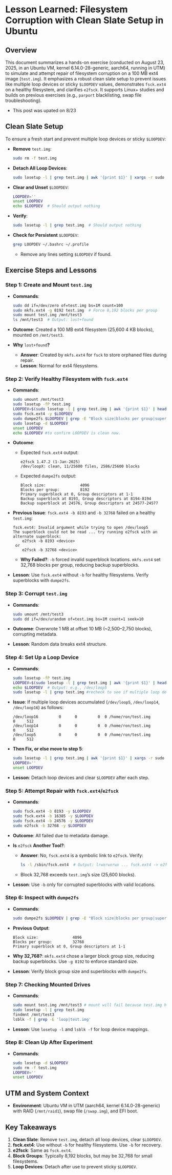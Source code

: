 # Lesson Learned: Filesystem Corruption with Clean Slate Setup in Ubuntu

## Overview

This document summarizes a hands-on exercise (conducted on August 23, 2025, in an Ubuntu VM, kernel 6.14.0-28-generic, aarch64, running in UTM) to simulate and attempt repair of filesystem corruption on a 100 MB ext4 image (`test.img`). It emphasizes a robust clean slate setup to prevent issues like multiple loop devices or sticky `$LOOPDEV` values, demonstrates `fsck.ext4` on a healthy filesystem, and clarifies `e2fsck`. It supports Linux+ studies and builds on previous exercises (e.g., `parport` blacklisting, swap file troubleshooting).

- This post was upated on 8/23

## Clean Slate Setup

To ensure a fresh start and prevent multiple loop devices or sticky `$LOOPDEV`:

- **Remove** `test.img`:

  ```bash
  sudo rm -f test.img
  ```

- **Detach All Loop Devices**:

  ```bash
  sudo losetup -l | grep test.img | awk '{print $1}' | xargs -r sudo losetup -d
  ```

- **Clear and Unset** `$LOOPDEV`:

  ```bash
  LOOPDEV=''
  unset LOOPDEV
  echo $LOOPDEV  # Should output nothing
  ```

- **Verify**:

  ```bash
  sudo losetup -l | grep test.img  # Should output nothing
  ```

- **Check for Persistent** `$LOOPDEV`:

  ```bash
  grep LOOPDEV ~/.bashrc ~/.profile
  ```

  - Remove any lines setting `$LOOPDEV` if found.

## Exercise Steps and Lessons

### Step 1: Create and Mount `test.img`

- **Commands**:

  ```bash
  sudo dd if=/dev/zero of=test.img bs=1M count=100
  sudo mkfs.ext4 -g 8192 test.img  # Force 8,192 blocks per group
  sudo mount test.img /mnt/test3
  ls /mnt/test3  # Output: lost+found
  ```

- **Outcome**: Created a 100 MB ext4 filesystem (25,600 4 KB blocks), mounted on `/mnt/test3`.
- **Why** `lost+found`**?**
  - **Answer**: Created by `mkfs.ext4` for `fsck` to store orphaned files during repair.
  - **Lesson**: Normal for ext4 filesystems.

### Step 2: Verify Healthy Filesystem with `fsck.ext4`

- **Commands**:

  ```bash
  sudo umount /mnt/test3
  sudo losetup -fP test.img
  LOOPDEV=$(sudo losetup -l | grep test.img | awk '{print $1}' | head -n 1)
  sudo fsck.ext4 -y $LOOPDEV
  sudo dumpe2fs $LOOPDEV | grep -E "Block size|blocks per group|superblock"
  sudo losetup -d $LOOPDEV
  unset LOOPDEV
  echo $LOOPDEV #to confirm LOOPDEV is clean now.
  ```

- **Outcome**:

  - Expected `fsck.ext4` output:

    ```
    e2fsck 1.47.2 (1-Jan-2025)
    /dev/loopX: clean, 11/25600 files, 2586/25600 blocks
    ```

  - Expected `dumpe2fs` output:

    ```
    Block size:               4096
    Blocks per group:         8192
    Primary superblock at 0, Group descriptors at 1-1
    Backup superblock at 8193, Group descriptors at 8194-8194
    Backup superblock at 24576, Group descriptors at 24577-24577
    ```

- **Previous Issue**: `fsck.ext4 -b 8193` and `-b 32768` failed on a healthy `test.img`:

  ```
  fsck.ext4: Invalid argument while trying to open /dev/loop5
  The superblock could not be read ... try running e2fsck with an alternate superblock:
      e2fsck -b 8193 <device>
   or
      e2fsck -b 32768 <device>
  ```

  - **Why Failed?**: `-b` forced invalid superblock locations. `mkfs.ext4` set 32,768 blocks per group, reducing backup superblocks.

- **Lesson**: Use `fsck.ext4` without `-b` for healthy filesystems. Verify superblocks with `dumpe2fs`.

### Step 3: Corrupt `test.img`

- **Commands**:

  ```bash
  sudo umount /mnt/test3
  sudo dd if=/dev/urandom of=test.img bs=1M count=1 seek=10
  ```

- **Outcome**: Overwrote 1 MB at offset 10 MB (\~2,500–2,750 blocks), corrupting metadata.
- **Lesson**: Random data breaks ext4 structure.

### Step 4: Set Up a Loop Device

- **Commands**:

  ```bash
  sudo losetup -fP test.img
  LOOPDEV=$(sudo losetup -l | grep test.img | awk '{print $1}' | head -n 1)
  echo $LOOPDEV  # Output: e.g., /dev/loop5
  sudo losetup -l | grep test.img #recheck to see if multiple loop devices accumulated or not
  ```

- **Issue**: If multiple loop devices accumulated (`/dev/loop5`, `/dev/loop14`, `/dev/loop16`) as follows:

  ```
  /dev/loop16         0      0         0  0 /home/ron/test.img                                        0     512
  /dev/loop14         0      0         0  0 /home/ron/test.img                                        0     512
  /dev/loop5          0      0         0  0 /home/ron/test.img                                        0     512
  ```

- **Then Fix, or else move to step 5**:

  ```bash
  sudo losetup -l | grep test.img | awk '{print $1}' | xargs -r sudo losetup -d
  LOOPDEV=''
  unset LOOPDEV
  ```

- **Lesson**: Detach loop devices and clear `$LOOPDEV` after each step.

### Step 5: Attempt Repair with `fsck.ext4`/`e2fsck`

- **Commands**:

  ```bash
  sudo fsck.ext4 -b 8193 -y $LOOPDEV
  sudo fsck.ext4 -b 16385 -y $LOOPDEV
  sudo fsck.ext4 -b 24576 -y $LOOPDEV
  sudo e2fsck -b 32768 -y $LOOPDEV
  ```

- **Outcome**: All failed due to metadata damage.
- **Is** `e2fsck` **Another Tool?**:

  - **Answer**: No, `fsck.ext4` is a symbolic link to `e2fsck`. Verify:

    ```bash
    ls -l /sbin/fsck.ext4  # Output: lrwxrwxrwx ... fsck.ext4 -> e2fsck
    ```

  - Block 32,768 exceeds `test.img`’s size (25,600 blocks).

- **Lesson**: Use `-b` only for corrupted superblocks with valid locations.

### Step 6: Inspect with `dumpe2fs`

- **Commands**:

  ```bash
  sudo dumpe2fs $LOOPDEV | grep -E "Block size|blocks per group|superblock"
  ```

- **Previous Output**:

  ```
  Block size:               4096
  Blocks per group:         32768
  Primary superblock at 0, Group descriptors at 1-1
  ```

- **Why 32,768?**: `mkfs.ext4` chose a larger block group size, reducing backup superblocks. Use `-g 8192` to enforce standard size.
- **Lesson**: Verify block group size and superblocks with `dumpe2fs`.

### Step 7: Checking Mounted Drives

- **Commands**:

  ```bash
  sudo mount test.img /mnt/test3 # mount will fail because test.img has been corrupted.
  sudo losetup -l | grep test.img
  findmnt /mnt/test3
  lsblk -f | grep -E 'loop|test.img'
  ```

- **Lesson**: Use `losetup -l` and `lsblk -f` for loop device mappings.

### Step 8: Clean Up After Experiment

- **Commands**:

  ```bash
  sudo losetup -d $LOOPDEV
  sudo rm -f test.img
  LOOPDEV=''
  unset LOOPDEV
  ```

## UTM and System Context

- **Environment**: Ubuntu VM in UTM (aarch64, kernel 6.14.0-28-generic) with RAID (`/mnt/raid1`), swap file (`/swap.img`), and EFI boot.

## Key Takeaways

1. **Clean Slate**: Remove `test.img`, detach all loop devices, clear `$LOOPDEV`.
2. **fsck.ext4**: Use without `-b` for healthy filesystems. Use `-b` for recovery.
3. **e2fsck**: Same as `fsck.ext4`.
4. **Block Groups**: Typically 8,192 blocks, but may be 32,768 for small filesystems.
5. **Loop Devices**: Detach after use to prevent sticky `$LOOPDEV`.
